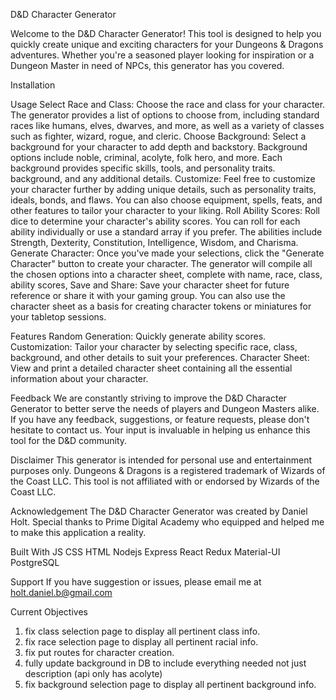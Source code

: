 D&D Character Generator

Welcome to the D&D Character Generator! This tool is designed to help you quickly create unique and exciting characters for your Dungeons & Dragons adventures. Whether you're a seasoned player looking for inspiration or a Dungeon Master in need of NPCs, this generator has you covered.


Installation


Usage
Select Race and Class: Choose the race and class for your character. The generator provides a list of options to choose from, including standard races like humans, elves, dwarves, and more, as well as a variety of classes such as fighter, wizard, rogue, and cleric.
Choose Background: Select a background for your character to add depth and backstory. Background options include noble, criminal, acolyte, folk hero, and more. Each background provides specific skills, tools, and personality traits.
background, and any additional details.
Customize: Feel free to customize your character further by adding unique details, such as personality traits, ideals, bonds, and flaws. You can also choose equipment, spells, feats, and other features to tailor your character to your liking.
Roll Ability Scores: Roll dice to determine your character's ability scores. You can roll for each ability individually or use a standard array if you prefer. The abilities include Strength, Dexterity, Constitution, Intelligence, Wisdom, and Charisma.
Generate Character: Once you've made your selections, click the "Generate Character" button to create your character. The generator will compile all the chosen options into a character sheet, complete with name, race, class, ability scores, 
Save and Share: Save your character sheet for future reference or share it with your gaming group. You can also use the character sheet as a basis for creating character tokens or miniatures for your tabletop sessions.

Features
Random Generation: Quickly generate ability scores.
Customization: Tailor your character by selecting specific race, class, background, and other details to suit your preferences.
Character Sheet: View and print a detailed character sheet containing all the essential information about your character.

Feedback
We are constantly striving to improve the D&D Character Generator to better serve the needs of players and Dungeon Masters alike. If you have any feedback, suggestions, or feature requests, please don't hesitate to contact us. Your input is invaluable in helping us enhance this tool for the D&D community.

Disclaimer
This generator is intended for personal use and entertainment purposes only. Dungeons & Dragons is a registered trademark of Wizards of the Coast LLC. This tool is not affiliated with or endorsed by Wizards of the Coast LLC.

Acknowledgement
The D&D Character Generator was created by Daniel Holt. Special thanks to Prime Digital Academy who equipped and helped me to make this application a reality.

Built With
JS
CSS
HTML
Nodejs
Express
React
Redux
Material-UI
PostgreSQL


Support
If you have suggestion or issues, please email me at holt.daniel.b@gmail.com

Current Objectives
1) fix class selection page to display all pertinent class info.
2) fix race selection page to display all pertinent racial info.
3) fix put routes for character creation.
3) fully update background in DB to include everything needed not just description (api only has acolyte)
5) fix background selection page to display all pertinent background info.